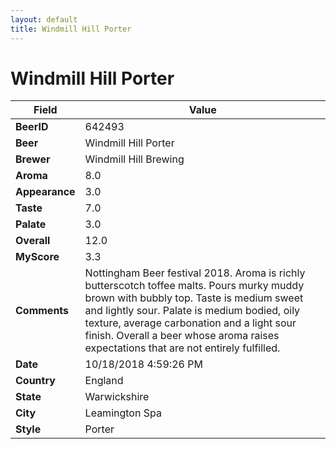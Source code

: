 ```yaml
---
layout: default
title: Windmill Hill Porter
---
```


# Windmill Hill Porter

| Field         | Value     |
|---------------|-----------|
| **BeerID** | 642493 |
| **Beer** | Windmill Hill Porter |
| **Brewer** | Windmill Hill Brewing |
| **Aroma** | 8.0 |
| **Appearance** | 3.0 |
| **Taste** | 7.0 |
| **Palate** | 3.0 |
| **Overall** | 12.0 |
| **MyScore** | 3.3 |
| **Comments** | Nottingham Beer festival 2018. Aroma is richly butterscotch toffee malts. Pours murky muddy brown with bubbly top. Taste is medium sweet and lightly sour. Palate is medium bodied, oily texture, average carbonation and a light sour finish. Overall a beer whose aroma raises expectations that are not entirely fulfilled. |
| **Date** | 10/18/2018 4:59:26 PM |
| **Country** | England |
| **State** | Warwickshire |
| **City** | Leamington Spa |
| **Style** | Porter |
